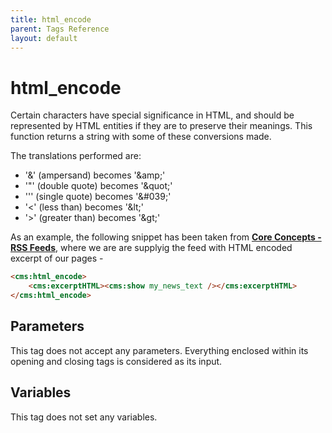 ```yaml
---
title: html_encode
parent: Tags Reference
layout: default
---
```


# html_encode

Certain characters have special significance in HTML, and should be represented by HTML entities if they are to preserve their meanings. This function returns a string with some of these conversions made.

The translations performed are:

* '&' (ampersand) becomes '&amp;amp;'
* '"' (double quote) becomes '&amp;quot;'
* ''' (single quote) becomes '&amp;\#039;'
* '&lt;' (less than) becomes '&amp;lt;'
* '&gt;' (greater than) becomes '&amp;gt;'

As an example, the following snippet has been taken from [**Core Concepts - RSS Feeds**](../concepts/rss-feeds.html), where we are are supplyig the feed with HTML encoded excerpt of our pages -

```html
<cms:html_encode>
    <cms:excerptHTML><cms:show my_news_text /></cms:excerptHTML>
</cms:html_encode>
```

## Parameters

This tag does not accept any parameters. Everything enclosed within its opening and closing tags is considered as its input.

## Variables

This tag does not set any variables.
